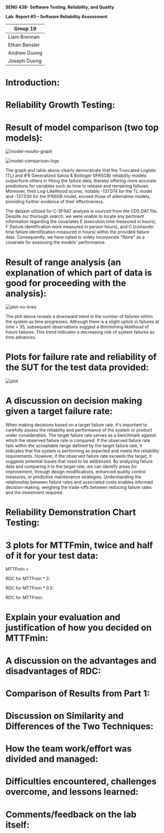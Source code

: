 **SENG 438- Software Testing, Reliability, and Quality**

**Lab. Report \#5 – Software Reliability Assessment**

| Group 19 |
|-----------------|
|       Liam Brennan          | 
|        Ethan Bensler         | 
|           Andrew Duong      |   
|          Joseph Duong     |  

# Introduction:

# Reliability Growth Testing:

# Result of model comparison (two top models):

![model-results-graph](https://github.com/seng438-winter-2024/seng438-a5-Ruvaakaan/assets/95046408/8ac5b245-95a8-4f0d-9b68-7a8560aab430)

![model-comparison-logs](https://github.com/seng438-winter-2024/seng438-a5-Ruvaakaan/assets/95046408/1aa5b230-adea-4166-ab8e-b538929c9e63)

The graph and table above clearly demonstrate that the Truncated Logistic (TL) and IFR Generalized Salvia & Bollinger (IFRSGB) reliability models outperform others in fitting the failure data, thereby offering more accurate predictions for variables such as time to release and remaining failures. Moreover, their Log-Likelihood scores, notably -137.074 for the TL model and -137.030 for the IFRSGB model, exceed those of alternative models, providing further evidence of their effectiveness.

The dataset utilized for C-SFRAT analysis is sourced from the CDS.DAT file. Despite our thorough search, we were unable to locate any pertinent information regarding the covariates E (execution time measured in hours), F (failure identification work measured in person hours), and C (computer time failure identification measured in hours) within the provided failure data. Consequently, we have opted to solely incorporate "None" as a covariate for assessing the models' performance.


# Result of range analysis (an explanation of which part of data is good for proceeding with the analysis):

![plot-no-lines](https://github.com/seng438-winter-2024/seng438-a5-Ruvaakaan/assets/95046408/38275339-7b97-44cf-a8b2-c3a9a19a95d5)

The plot above reveals a downward trend in the number of failures within the system as time progresses. Although there is a slight uptick in failures at time = 35, subsequent observations suggest a diminishing likelihood of future failures. This trend indicates a decreasing risk of system failures as time advances.

# Plots for failure rate and reliability of the SUT for the test data provided:

![plot](https://github.com/seng438-winter-2024/seng438-a5-Ruvaakaan/assets/95046408/f5aeffa5-dc6d-4a5b-b5b0-346e165cf969)

# A discussion on decision making given a target failure rate:

When making decisions based on a target failure rate, it's important to carefully assess the reliability and performance of the system or product under consideration. The target failure rate serves as a benchmark against which the observed failure rate is compared. If the observed failure rate falls within the acceptable range defined by the target failure rate, it indicates that the system is performing as expected and meets the reliability requirements. However, if the observed failure rate exceeds the target, it suggests potential issues that need to be addressed. By analyzing failure data and comparing it to the target rate, we can identify areas for improvement, through design modifications, enhanced quality control measures, or predictive maintenance strategies. Understanding the relationship between failure rates and associated costs enables informed decision-making, weighing the trade-offs between reducing failure rates and the investment required.

# Reliability Demonstration Chart Testing:

# 3 plots for MTTFmin, twice and half of it for your test data:

MTTFmin = 

RDC for MTTFmin * 2: 

RDC for MTTFmin * 0.5: 

RDC for MTTFmin: 

# Explain your evaluation and justification of how you decided on MTTFmin:

# A discussion on the advantages and disadvantages of RDC:

# Comparison of Results from Part 1:

# Discussion on Similarity and Differences of the Two Techniques:

# How the team work/effort was divided and managed:

# Difficulties encountered, challenges overcome, and lessons learned:

# Comments/feedback on the lab itself:
